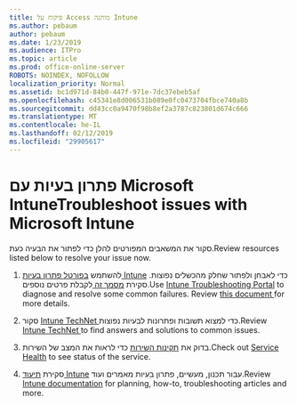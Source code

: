```yaml
---
title: פיקוח על Access מותנה Intune
ms.author: pebaum
author: pebaum
ms.date: 1/23/2019
ms.audience: ITPro
ms.topic: article
ms.prod: office-online-server
ROBOTS: NOINDEX, NOFOLLOW
localization_priority: Normal
ms.assetid: bc1d971d-84b0-447f-971e-7dc37ebeb5af
ms.openlocfilehash: c45341e8d006531b089e0fc0473704fbce740a8b
ms.sourcegitcommit: dd43cc0a9470f98b8ef2a3787c823801d674c666
ms.translationtype: MT
ms.contentlocale: he-IL
ms.lasthandoff: 02/12/2019
ms.locfileid: "29905617"
---
```

# <a name="troubleshoot-issues-with-microsoft-intune"></a><span data-ttu-id="70531-102">פתרון בעיות עם Microsoft Intune</span><span class="sxs-lookup"><span data-stu-id="70531-102">Troubleshoot issues with Microsoft Intune</span></span>

<span data-ttu-id="70531-103">סקור את המשאבים המפורטים להלן כדי לפתור את הבעיה כעת.</span><span class="sxs-lookup"><span data-stu-id="70531-103">Review resources listed below to resolve your issue now.</span></span>
  
1. <span data-ttu-id="70531-p101">להשתמש [בפורטל פתרון בעיות Intune](https://devicemanagement.microsoft.com/#blade/Microsoft_Intune_DeviceSettings/TroubleshootBlade) כדי לאבחן ולפתור שחלק מהכשלים נפוצות. סקירת [מסמך זה ](https://docs.microsoft.com/intune/help-desk-operators)לקבלת פרטים נוספים.</span><span class="sxs-lookup"><span data-stu-id="70531-p101">Use [Intune Troubleshooting Portal](https://devicemanagement.microsoft.com/#blade/Microsoft_Intune_DeviceSettings/TroubleshootBlade) to diagnose and resolve some common failures. Review [this document ](https://docs.microsoft.com/intune/help-desk-operators)for more details.</span></span>
    
2. <span data-ttu-id="70531-106">סקור [Intune TechNet ](https://social.technet.microsoft.com/forums/home?forum=microsoftintuneprod)כדי למצוא תשובות ופתרונות לבעיות נפוצות.</span><span class="sxs-lookup"><span data-stu-id="70531-106">Review [Intune TechNet ](https://social.technet.microsoft.com/forums/home?forum=microsoftintuneprod)to find answers and solutions to common issues.</span></span>
    
3. <span data-ttu-id="70531-107">בדוק את [תקינות השירות](https://portal.office.com/AdminPortal/Home#/servicehealth) כדי לראות את המצב של השירות.</span><span class="sxs-lookup"><span data-stu-id="70531-107">Check out [Service Health](https://portal.office.com/AdminPortal/Home#/servicehealth) to see status of the service.</span></span> 
    
4. <span data-ttu-id="70531-108">סקירת [תיעוד Intune](https://docs.microsoft.com/intune/) עבור תכנון, מעשיים, פתרון בעיות מאמרים ועוד.</span><span class="sxs-lookup"><span data-stu-id="70531-108">Review [Intune documentation](https://docs.microsoft.com/intune/) for planning, how-to, troubleshooting articles and more.</span></span> 
    

